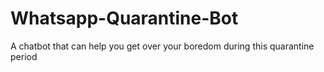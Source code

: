# Whatsapp-Quarantine-Bot
A chatbot that can help you get over your boredom during this quarantine period
